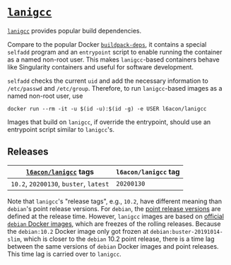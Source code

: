 # [`lanigcc`][1]

[`lanigcc`][1] provides popular build dependencies.

Compare to the popular Docker
[`buildpack-deps`](https://hub.docker.com/_/buildpack-deps),
it contains a special `selfadd` program and an `entrypoint` script to
enable running the container as a named non-root user.
This makes `lanigcc`-based containers behave like Singularity
containers and useful for software development.

`selfadd` checks the current `uid` and add the necessary information
to `/etc/passwd` and `/etc/group`.
Therefore, to run `lanigcc`-based images as a named non-root user,
use

    docker run --rm -it -u $(id -u):$(id -g) -e USER l6acon/lanigcc

Images that build on `lanigcc`, if override the entrypoint, should
use an entrypoint script similar to `lanigcc`'s.

## Releases

[`l6acon/lanigcc`][1] tags | `l6acon/lanigcc` tag
--- | ---
`10.2`, `20200130`, `buster`, `latest` | `20200130`

Note that `lanigcc`'s "release tags", e.g., `10.2`, have different
meaning than `debian`'s point release versions.
For `debian`, the
[point release versions](https://wiki.debian.org/DebianReleases/PointReleases)
are defined at the release time.
However, `lanigcc` images are based on
[official `debian` Docker images](https://hub.docker.com/_/debian),
which are freezes of the rolling releases.
Because the `debian:10.2` Docker image only got frozen at
`debian:buster-20191014-slim`, which is closer to the `debian` 10.2
point release, there is a time lag between the same versions of
`debian` Docker images and point releases.
This time lag is carried over to `lanigcc`.

[1]: https://hub.docker.com/repository/docker/l6acon/lanigcc

